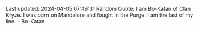 Last updated: 2024-04-05 07:49:31
Random Quote: I am Bo-Katan of Clan Kryze. I was born on Mandalore and fought in the Purge. I am the last of my line. - Bo-Katan